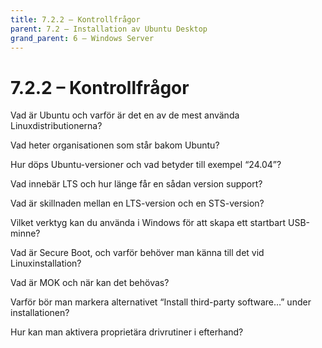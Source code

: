 ```yaml
---
title: 7.2.2 – Kontrollfrågor
parent: 7.2 – Installation av Ubuntu Desktop
grand_parent: 6 – Windows Server
---
```

# 7.2.2 – Kontrollfrågor

Vad är Ubuntu och varför är det en av de mest använda Linuxdistributionerna?

Vad heter organisationen som står bakom Ubuntu?

Hur döps Ubuntu-versioner och vad betyder till exempel “24.04”?

Vad innebär LTS och hur länge får en sådan version support?

Vad är skillnaden mellan en LTS-version och en STS-version?

Vilket verktyg kan du använda i Windows för att skapa ett startbart USB-minne?

Vad är Secure Boot, och varför behöver man känna till det vid Linuxinstallation?

Vad är MOK och när kan det behövas?

Varför bör man markera alternativet “Install third-party software…” under installationen?

Hur kan man aktivera proprietära drivrutiner i efterhand?

